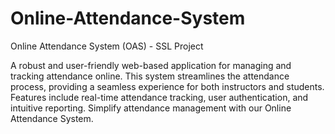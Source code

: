 # Online-Attendance-System
Online Attendance System (OAS) - SSL Project 

A robust and user-friendly web-based application for managing and tracking attendance online. This system streamlines the attendance process, providing a seamless experience for both instructors and students. Features include real-time attendance tracking, user authentication, and intuitive reporting. Simplify attendance management with our Online Attendance System.

